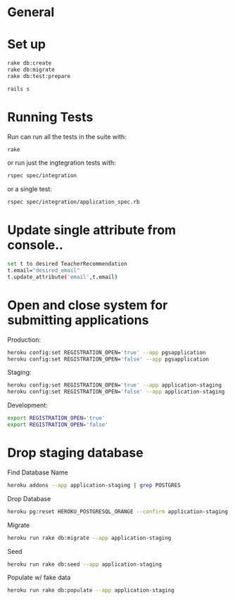 # General

# Set up
````bash
rake db:create
rake db:migrate
rake db:test:prepare

rails s

````

# Running Tests
Run can run all the tests in the suite with:
````bash
rake
````
or run just the ingtegration tests with:
````bash
rspec spec/integration
````

or a single test:
````bash
rspec spec/integration/application_spec.rb
````

# Update single attribute from console..
````bash  
set t to desired TeacherRecommendation
t.email="desired_email"
t.update_attribute('email',t.email)
````

# Open and close system for submitting applications
Production:
````bash
heroku config:set REGISTRATION_OPEN='true' --app pgsapplication
heroku config:set REGISTRATION_OPEN='false' --app pgsapplication
````
Staging:
````bash
heroku config:set REGISTRATION_OPEN='true' --app application-staging
heroku config:set REGISTRATION_OPEN='false' --app application-staging
````
Development:
````bash
export REGISTRATION_OPEN='true'
export REGISTRATION_OPEN='false'
````

# Drop staging database
Find Database Name
````bash
heroku addons --app application-staging | grep POSTGRES
````
Drop Database
````bash
heroku pg:reset HEROKU_POSTGRESQL_ORANGE --confirm application-staging
````
Migrate
````bash
heroku run rake db:migrate --app application-staging
````
Seed
````bash
heroku run rake db:seed --app application-staging
````
Populate w/ fake data
````bash
heroku run rake db:populate --app application-staging
````